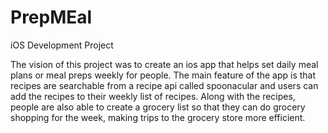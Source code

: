 # PrepMEal

iOS Development Project

The vision of this project was to create an ios app that helps set daily meal plans or meal preps weekly for people. 
The main feature of the app is that recipes are searchable from a recipe api called spoonacular and users can add the recipes to their weekly list of recipes.
Along with the recipes, people are also able to create a grocery list so that they can do grocery shopping for the week, making trips to the grocery store more efficient.
